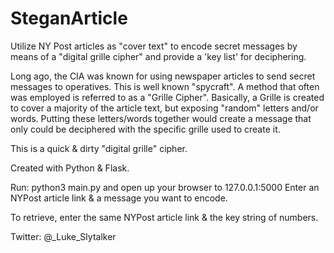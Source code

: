 # SteganArticle
Utilize NY Post articles as "cover text" to encode secret messages by means of a "digital grille cipher" and provide a 'key list' for deciphering.

Long ago, the CIA was known for using newspaper articles to send secret messages to operatives.  This is well known "spycraft".  A method that often was employed is referred to as a "Grille Cipher".  Basically, a Grille is created to cover a majority of the article text, but exposing "random" letters and/or words.  Putting these letters/words together would create a message that only could be deciphered with the specific grille used to create it.

This is a quick & dirty "digital grille" cipher.

Created with Python & Flask.

Run:  python3 main.py
and open up your browser to 127.0.0.1:5000
Enter an NYPost article link & a message you want to encode.

To retrieve, enter the same NYPost article link & the key string of numbers.


Twitter:  @_Luke_Slytalker
